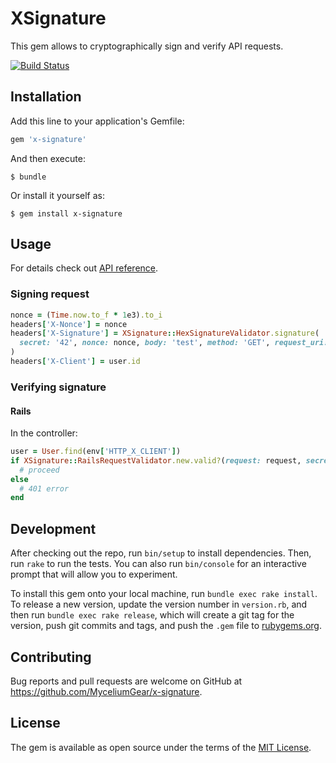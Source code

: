 # XSignature

This gem allows to cryptographically sign and verify API requests.

[![Build Status](https://travis-ci.org/MyceliumGear/x-signature.svg)](https://travis-ci.org/MyceliumGear/x-signature)

## Installation

Add this line to your application's Gemfile:

```ruby
gem 'x-signature'
```

And then execute:

    $ bundle

Or install it yourself as:

    $ gem install x-signature

## Usage

For details check out [API reference](http://www.rubydoc.info/gems/x-signature).

### Signing request

```ruby
nonce = (Time.now.to_f * 1e3).to_i
headers['X-Nonce'] = nonce
headers['X-Signature'] = XSignature::HexSignatureValidator.signature(
  secret: '42', nonce: nonce, body: 'test', method: 'GET', request_uri: '/path'
)
headers['X-Client'] = user.id
```

### Verifying signature

#### Rails

In the controller:

```ruby
user = User.find(env['HTTP_X_CLIENT'])
if XSignature::RailsRequestValidator.new.valid?(request: request, secret: user.api_secret)
  # proceed
else
  # 401 error
end
```

## Development

After checking out the repo, run `bin/setup` to install dependencies. Then, run `rake` to run the tests. You can also run `bin/console` for an interactive prompt that will allow you to experiment.

To install this gem onto your local machine, run `bundle exec rake install`. To release a new version, update the version number in `version.rb`, and then run `bundle exec rake release`, which will create a git tag for the version, push git commits and tags, and push the `.gem` file to [rubygems.org](https://rubygems.org).

## Contributing

Bug reports and pull requests are welcome on GitHub at https://github.com/MyceliumGear/x-signature.

## License

The gem is available as open source under the terms of the [MIT License](http://opensource.org/licenses/MIT).


